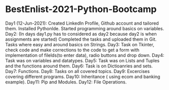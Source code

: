 # BestEnlist-2021-Python-Bootcamp
Day1 (12-Jun-2021): Created LinkedIn Profile, Github account and tailored them. Installed PythonIde. Started programming around basics on variables. 
Day2: (In days day1.py has to considered as day2 because day2 is when assignments are started) Completed the tasks and uploaded them in Git. Tasks where easy and around basics on Strings.
Day3: Task on Tkinter, check code and make corrections to the code to get a form with implementation of filelds(to enter data), radio buttons and drop down. 
Day4: Task was on variables and datatypes.
Day5: Task was on Lists and Tuples and the functions around them.
Day6: Task is on Dictioanries and sets.
Day7: Functions.
Day8: Tasks on all covered topics. 
Day9: Excercises covering different programs.
Day10: Inheritance ( using ecom and banking example).
Day11: Pip and Modules.
Day12: File Operations.
